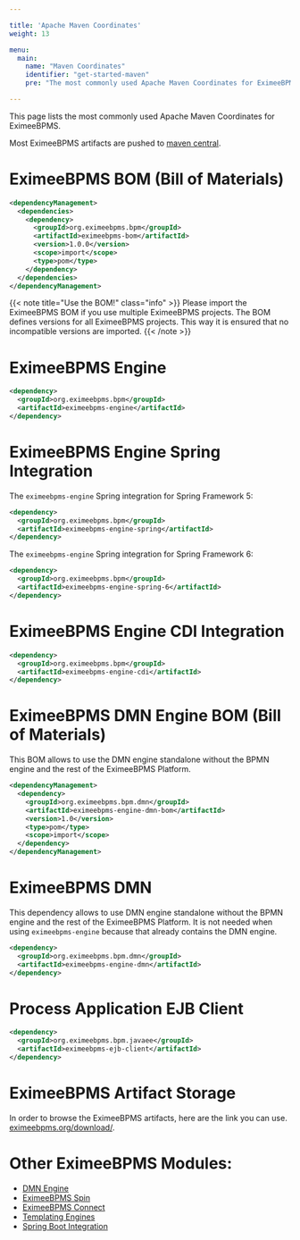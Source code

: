 ```yaml
---

title: 'Apache Maven Coordinates'
weight: 13

menu:
  main:
    name: "Maven Coordinates"
    identifier: "get-started-maven"
    pre: "The most commonly used Apache Maven Coordinates for EximeeBPMS."

---
```


This page lists the most commonly used Apache Maven Coordinates for EximeeBPMS.

Most EximeeBPMS artifacts are pushed to [maven central](https://central.sonatype.com/).


# EximeeBPMS BOM (Bill of Materials)

```xml
<dependencyManagement>
  <dependencies>
    <dependency>
      <groupId>org.eximeebpms.bpm</groupId>
      <artifactId>eximeebpms-bom</artifactId>
      <version>1.0.0</version>
      <scope>import</scope>
      <type>pom</type>
    </dependency>
  </dependencies>
</dependencyManagement>
```

{{< note title="Use the BOM!" class="info" >}}
  Please import the EximeeBPMS BOM if you use multiple EximeeBPMS projects. The BOM defines versions for all EximeeBPMS projects. This way it is ensured that no incompatible versions are imported.
{{< /note >}}


# EximeeBPMS Engine

```xml
<dependency>
  <groupId>org.eximeebpms.bpm</groupId>
  <artifactId>eximeebpms-engine</artifactId>
</dependency>
```


# EximeeBPMS Engine Spring Integration

The `eximeebpms-engine` Spring integration for Spring Framework 5:

```xml
<dependency>
  <groupId>org.eximeebpms.bpm</groupId>
  <artifactId>eximeebpms-engine-spring</artifactId>
</dependency>
```

The `eximeebpms-engine` Spring integration for Spring Framework 6:

```xml
<dependency>
  <groupId>org.eximeebpms.bpm</groupId>
  <artifactId>eximeebpms-engine-spring-6</artifactId>
</dependency>
```

# EximeeBPMS Engine CDI Integration

```xml
<dependency>
  <groupId>org.eximeebpms.bpm</groupId>
  <artifactId>eximeebpms-engine-cdi</artifactId>
</dependency>
```

# EximeeBPMS DMN Engine BOM (Bill of Materials)
This BOM allows to use the DMN engine standalone without the BPMN engine and the rest of the EximeeBPMS Platform.

```xml
<dependencyManagement>
  <dependency>
    <groupId>org.eximeebpms.bpm.dmn</groupId>
    <artifactId>eximeebpms-engine-dmn-bom</artifactId>
    <version>1.0</version>
    <type>pom</type>
    <scope>import</scope>
  </dependency>
</dependencyManagement>
```

# EximeeBPMS DMN
This dependency allows to use DMN engine standalone without the BPMN engine and the rest of the EximeeBPMS Platform.
It is not needed when using `eximeebpms-engine` because that already contains the DMN engine.

```xml
<dependency>
  <groupId>org.eximeebpms.bpm.dmn</groupId>
  <artifactId>eximeebpms-engine-dmn</artifactId>
</dependency>
```

# Process Application EJB Client

```xml
<dependency>
  <groupId>org.eximeebpms.bpm.javaee</groupId>
  <artifactId>eximeebpms-ejb-client</artifactId>
</dependency>
```

# EximeeBPMS Artifact Storage

In order to browse the EximeeBPMS artifacts, here are the link you can use.
[eximeebpms.org/download/](https://eximeebpms.org/download/). 


# Other EximeeBPMS Modules:

* [DMN Engine](/manual/latest/user-guide/dmn-engine/embed/#maven-coordinates)
* [EximeeBPMS Spin](/manual/latest/reference/spin)
* [EximeeBPMS Connect](/manual/latest/reference/connect/#maven-coordinates)
* [Templating Engines](/manual/latest/user-guide/process-engine/templating/#install-a-template-engine-for-an-embedded-process-engine)
* [Spring Boot Integration](/manual/latest/user-guide/spring-boot-integration/)
